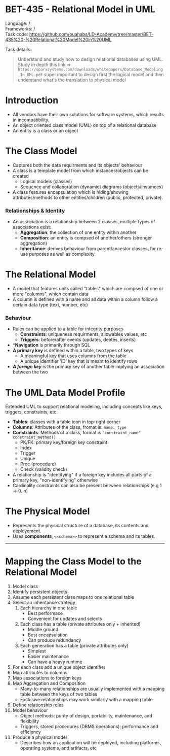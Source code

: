 # BET-435 - Relational Model in UML

Language: /  
Frameworks: /  
Task code: https://github.com/ouahabs/LD-Academy/tree/master/BET-435%20-%20Relational%20Model%20in%20UML

Task details:
> Understand and study how to design relational databases using UML.
> Study in depth this link => `https://sparxsystems.com/downloads/whitepapers/Database_Modeling_In_UML.pdf`
> super important to design first the logical model and then understand what's the translation to physical model

# Introduction
* All vendors have their own solutions for software systems, which results in incompatibility.
* An object oriented class model (UML) on top of a relational database
* An entity is a class or an object

# The Class Model
* Captures both the data requirments and its objects' behaviour
* A class is a template model from which instances/objects can be created
	* Logical models (classes)
	* Sequence and collaboration (dynamic) diagrams (objects/instances)
* A class features encapsulation which is hiding/showing attributes/methods to other entities/children (public, protected, private).
### Relationships & Identity
- An association is a relationship between 2 classes, multiple types of associations exist:
	* **Aggregation**: the collection of one entity within another
	* **Composition**: an entity is compsed of another/others (stronger aggregation)
	* **Inheritance**: derives behaviour from parent/ancestor classes, for re-use purposes as well as complexity

# The Relational Model
* A model that features units called "tables" which are compsed of one or more "columns", which contain data
* A column is defined with a name and all data within a column follow a certain data type (text, number, etc)
### Behaviour
* Rules can be applied to a table for integrity purposes
	* **Constraints**: uniqueness requirments, allowables values, etc
	* **Triggers**: before/after events (updates, deetes, inserts)
* ***Navigation** is primarily through SQL
* **A primary key** is defined within a table, two types of keys
	* A meaningful key that uses columns from the table
	* A unique identifier 'ID' key that is meant to identify rows
* ***A foreign key*** is the primary key of another table implying an association between the two

# The UML Data Model Profile
Extended UML to support relational modeling, including concepts like keys, triggers, constraints, etc.
* **Tables**: classes with a table icon in top-right corner
* **Columns**: Attributes of the class,  fromat is: `name: type`
* **Constraints**: Methods of a class, format is `"constraint_name" constraint_method()`
	* PK/FK: primary key/foreign key constraint
	* Index
	* Trigger
	* Unique
	* Proc (procedure)
	* Check (validity check)
* A relationship is "identifying" if a foreign key includes all parts of a primary key, "non-identifying" otherwise
* Cardinality constraints can also be present between relationships (e.g 1 -> 0..n)

# The Physical Model
* Represents the physical structure of a database, its contents and deployement.
* Uses **components**, `<<schema>>` to represent a schema and its tables.
---
# Mapping the Class Model to the Relational Model
1. Model class
2. Identify persistent objects
3. Assume each persistent class maps to one relational table
4. Select an inheritance strategy
	1. Each hierarchy in one table
		* Best performace
		* Convenient for updates and selects
	2. Each class has a table (private attributes only + inherited)
		* Middle ground
		* Best encapsulation
		* Can produce redundancy
	3. Each generation has a table (private attributes only)
		* Simplest
		* Easier maintenance
		* Can have a heavy runtime
5. For each class add a unique object identifier
6. Map attributes to columns
7. Map associations to foreign keys
8. Map Aggregation and Composition
	* Many-to-many relationships are usually implemented with a mapping table between the keys of two tables
	* Exclusive relationships may work similarly with a mapping table
9. Define relationship roles
10. Model behaviour
	* Object methods: purity of design, portability, maintenance, and flexibility
	* Triggers, stored procedures (DBMS operations): performance and efficiency
11. Produce a physical model
	* Describes how an application will be deployed, including platforms, operating systems, and artifacts, etc
